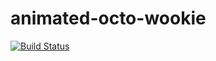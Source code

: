 animated-octo-wookie
====================
[![Build Status](https://travis-ci.org/k2b6s9j/animated-octo-wookie.svg?branch=master)](https://travis-ci.org/k2b6s9j/animated-octo-wookie)
